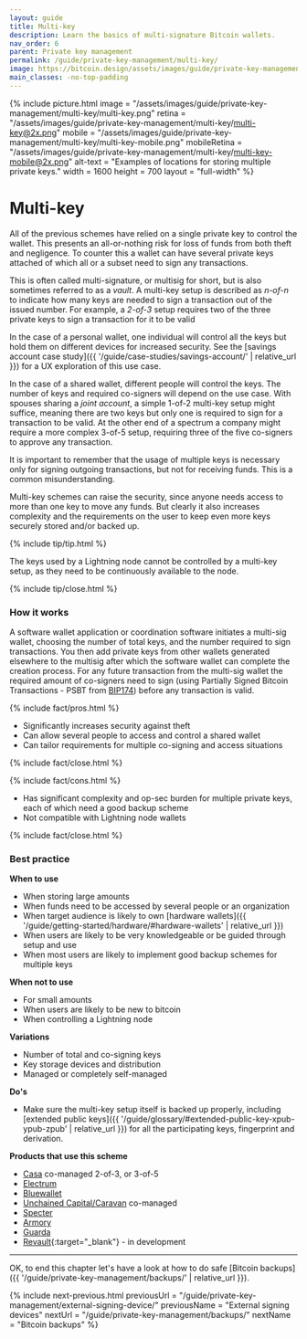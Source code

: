 ```yaml
---
layout: guide
title: Multi-key
description: Learn the basics of multi-signature Bitcoin wallets.
nav_order: 6
parent: Private key management
permalink: /guide/private-key-management/multi-key/
image: https://bitcoin.design/assets/images/guide/private-key-management/multi-key/multi-key-preview.png
main_classes: -no-top-padding
---
```


<!--

Editor's notes

Description of what multi-key scheme consists of.

Illustration sources

https://www.figma.com/community/file/888680264445459448
https://www.figma.com/community/file/995256542920917246/BDG---Private-key-management-illustrations

-->

{% include picture.html
   image = "/assets/images/guide/private-key-management/multi-key/multi-key.png"
   retina = "/assets/images/guide/private-key-management/multi-key/multi-key@2x.png"
   mobile = "/assets/images/guide/private-key-management/multi-key/multi-key-mobile.png"
   mobileRetina = "/assets/images/guide/private-key-management/multi-key/multi-key-mobile@2x.png"
   alt-text = "Examples of locations for storing multiple private keys."
   width = 1600
   height = 700
   layout = "full-width"
%}

# Multi-key

All of the previous schemes have relied on a single private key to control the wallet. This presents an all-or-nothing risk for loss of funds from both theft and negligence. To counter this a wallet can have several private keys attached of which all or a subset need to sign any transactions.

This is often called multi-signature, or multisig for short, but is also sometimes referred to as a *vault*. A multi-key setup is described as *n-of-n* to indicate how many keys are needed to sign a transaction out of the issued number. For example, a *2-of-3* setup requires two of the three private keys to sign a transaction for it to be valid

In the case of a personal wallet, one individual will control all the keys but hold them on different devices for increased security. See the [savings account case study]({{ '/guide/case-studies/savings-account/' | relative_url }}) for a UX exploration of this use case.

In the case of a shared wallet, different people will control the keys. The number of keys and required co-signers will depend on the use case. With spouses sharing a *joint account*, a simple 1-of-2 multi-key setup might suffice, meaning there are two keys but only one is required to sign for a transaction to be valid. At the other end of a spectrum a company might require a more complex 3-of-5 setup, requiring three of the five co-signers to approve any transaction.

It is important to remember that the usage of multiple keys is necessary only for signing outgoing transactions, but not for receiving funds. This is a common misunderstanding.

Multi-key schemes can raise the security, since anyone needs access to more than one key to move any funds. But clearly it also increases complexity and the requirements on the user to keep even more keys securely stored and/or backed up.

{% include tip/tip.html %}

The keys used by a Lightning node cannot be controlled by a multi-key setup, as they need to be continuously available to the node.

{% include tip/close.html %}

### How it works
A software wallet application or coordination software initiates a multi-sig wallet, choosing the number of total keys, and the number required to sign transactions. You then add private keys from other wallets generated elsewhere to the multisig after which the software wallet can complete the creation process. For any future transaction from the multi-sig wallet the required amount of co-signers need to sign (using Partially Signed Bitcoin Transactions - PSBT from [BIP174](https://github.com/bitcoin/bips/blob/master/bip-0174.mediawiki)) before any transaction is valid.

{% include fact/pros.html %}

- Significantly increases security against theft
- Can allow several people to access and control a shared wallet
- Can tailor requirements for multiple co-signing and access situations

{% include fact/close.html %}

{% include fact/cons.html %}

- Has significant complexity and op-sec burden for multiple private keys, each of which need a good backup scheme
- Not compatible with Lightning node wallets

{% include fact/close.html %}

### Best practice

**When to use**
- When storing large amounts
- When funds need to be accessed by several people or an organization
- When target audience is likely to own [hardware wallets]({{ '/guide/getting-started/hardware/#hardware-wallets' | relative_url }})
- When users are likely to be very knowledgeable or be guided through setup and use
- When most users are likely to implement good backup schemes for multiple keys

**When not to use**
- For small amounts
- When users are likely to be new to bitcoin
- When controlling a Lightning node

**Variations**
- Number of total and co-signing keys
- Key storage devices and distribution
- Managed or completely self-managed

**Do's**
- Make sure the multi-key setup itself is backed up properly, including [extended public keys]({{ '/guide/glossary/#extended-public-key-xpub-ypub-zpub' | relative_url }}) for all the participating keys, fingerprint and derivation.

**Products that use this scheme**
- [Casa](https://keys.casa) co-managed 2-of-3, or 3-of-5
- [Electrum](https://electrum.org)
- [Bluewallet](https://bluewallet.io)
- [Unchained Capital/Caravan](https://unchained-capital.com) co-managed
- [Specter](https://specter.solutions)
- [Armory](https://btcarmory.com)
- [Guarda](https://guarda.com)
- [Revault](https://revault.dev){:target="_blank"} - in development

---

OK, to end this chapter let's have a look at how to do safe [Bitcoin backups]({{ '/guide/private-key-management/backups/' | relative_url }}).

{% include next-previous.html
   previousUrl = "/guide/private-key-management/external-signing-device/"
   previousName = "External signing devices"
   nextUrl = "/guide/private-key-management/backups/"
   nextName = "Bitcoin backups"
%}
